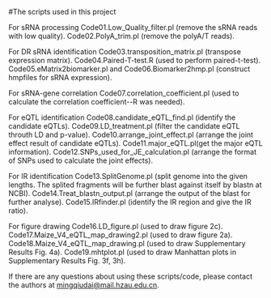 #The scripts used in this project

For sRNA processing
    Code01.Low_Quality_filter.pl (remove the sRNA reads with low quality). 
    Code02.PolyA_trim.pl (remove the polyA/T reads).

For DR sRNA identification
  Code03.transposition_matrix.pl (transpose expression matrix). 
  Code04.Paired-T-test.R (used to perform paired-t-test). 
  Code05.eMatrix2biomarker.pl and Code06.Biomarker2hmp.pl (construct hmpfiles for sRNA expression). 

For sRNA-gene correlation
  Code07.correlation_coefficient.pl (used to calculate the correlation coefficient--R was needed). 

For eQTL identification
  Code08.candidate_eQTL_find.pl (identify the candidate eQTLs). 
  Code09.LD_treatment.pl (filter the candidate eQTL throuth LD and p-value). 
  Code10.arrange_joint_effect.pl (arrange the joint effect result of candidate eQTLs). 
  Code11.major_eQTL.pl(get the major eQTL information). 
  Code12.SNPs_used_for_JE_calculation.pl (arrange the format of SNPs used to calculate the joint effects). 

For IR identification
  Code13.SplitGenome.pl (split genome into the given lengths. The splited fragments will be further blast against itself by blastn at NCBI). 
  Code14.Treat_blastn_output.pl (arrange the output of the blast for further analyse). 
  Code15.IRfinder.pl (identify the IR region and give the IR ratio). 
   
For figure drawing
  Code16.LD_figure.pl (used to draw figure 2c). 
  Code17.Maize_V4_eQTL_map_drawing2.pl (used to draw figure 2a). 
  Code18.Maize_V4_eQTL_map_drawing.pl (used to draw Supplementary Results Fig. 4a).
  Code19.mhtplot.pl (used to draw Manhattan plots in Supplementary Results Fig. 3f, 3h). 
  
If there are any questions about using these scripts/code, please contact the authors at mingqiudai@mail.hzau.edu.cn.
